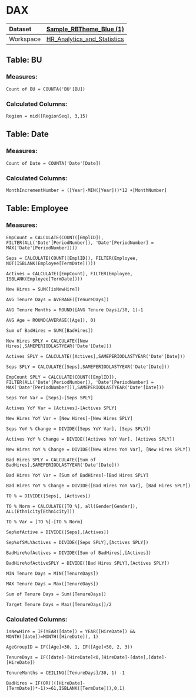 



# DAX

|Dataset|[Sample_RBTheme_Blue (1)](./../Sample_RBTheme_Blue-(1).md)|
| :--- | :--- |
|Workspace|[HR_Analytics_and_Statistics](../../Workspaces/HR_Analytics_and_Statistics.md)|

## Table: BU

### Measures:


```dax
Count of BU = COUNTA('BU'[BU])
```


### Calculated Columns:


```dax
Region = mid([RegionSeq], 3,15)
```


## Table: Date

### Measures:


```dax
Count of Date = COUNTA('Date'[Date])
```


### Calculated Columns:


```dax
MonthIncrementNumber = ([Year]-MIN([Year]))*12 +[MonthNumber]
```


## Table: Employee

### Measures:


```dax
EmpCount = CALCULATE(COUNT([EmplID]), FILTER(ALL('Date'[PeriodNumber]), 'Date'[PeriodNumber] = MAX('Date'[PeriodNumber])))
```



```dax
Seps = CALCULATE(COUNT([EmplID]), FILTER(Employee, NOT(ISBLANK(Employee[TermDate]))))
```



```dax
Actives = CALCULATE([EmpCount], FILTER(Employee, ISBLANK(Employee[TermDate])))
```



```dax
New Hires = SUM([isNewHire])
```



```dax
AVG Tenure Days = AVERAGE([TenureDays])
```



```dax
AVG Tenure Months = ROUND([AVG Tenure Days]/30, 1)-1
```



```dax
AVG Age = ROUND(AVERAGE([Age]), 0)
```



```dax
Sum of BadHires = SUM([BadHires])
```



```dax
New Hires SPLY = CALCULATE([New Hires],SAMEPERIODLASTYEAR('Date'[Date]))
```



```dax
Actives SPLY = CALCULATE([Actives],SAMEPERIODLASTYEAR('Date'[Date]))
```



```dax
Seps SPLY = CALCULATE([Seps],SAMEPERIODLASTYEAR('Date'[Date]))
```



```dax
EmpCount SPLY = CALCULATE(COUNT([EmplID]), FILTER(ALL('Date'[PeriodNumber]), 'Date'[PeriodNumber] = MAX('Date'[PeriodNumber])),SAMEPERIODLASTYEAR('Date'[Date]))
```



```dax
Seps YoY Var = [Seps]-[Seps SPLY]
```



```dax
Actives YoY Var = [Actives]-[Actives SPLY]
```



```dax
New Hires YoY Var = [New Hires]-[New Hires SPLY]
```



```dax
Seps YoY % Change = DIVIDE([Seps YoY Var], [Seps SPLY])
```



```dax
Actives YoY % Change = DIVIDE([Actives YoY Var], [Actives SPLY])
```



```dax
New Hires YoY % Change = DIVIDE([New Hires YoY Var], [New Hires SPLY])
```



```dax
Bad Hires SPLY = CALCULATE([Sum of BadHires],SAMEPERIODLASTYEAR('Date'[Date]))
```



```dax
Bad Hires YoY Var = [Sum of BadHires]-[Bad Hires SPLY]
```



```dax
Bad Hires YoY % Change = DIVIDE([Bad Hires YoY Var], [Bad Hires SPLY])
```



```dax
TO % = DIVIDE([Seps], [Actives])
```



```dax
TO % Norm = CALCULATE([TO %], all(Gender[Gender]), ALL(Ethnicity[Ethnicity]))
```



```dax
TO % Var = [TO %]-[TO % Norm]
```



```dax
Sep%ofActive = DIVIDE([Seps],[Actives])
```



```dax
Sep%ofSMLYActives = DIVIDE([Seps SPLY],[Actives SPLY])
```



```dax
BadHire%ofActives = DIVIDE([Sum of BadHires],[Actives])
```



```dax
BadHire%ofActiveSPLY = DIVIDE([Bad Hires SPLY],[Actives SPLY])
```



```dax
MIN Tenure Days = MIN([TenureDays])
```



```dax
MAX Tenure Days = Max([TenureDays])
```



```dax
Sum of Tenure Days = Sum([TenureDays])
```



```dax
Target Tenure Days = Max([TenureDays])/2
```


### Calculated Columns:


```dax
isNewHire = IF(YEAR([date]) = YEAR([HireDate]) && MONTH([date])=MONTH([HireDate]), 1)
```



```dax
AgeGroupID = IF([Age]<30, 1, IF([Age]<50, 2, 3))
```



```dax
TenureDays = IF([date]-[HireDate]<0,[HireDate]-[date],[date]-[HireDate])
```



```dax
TenureMonths = CEILING([TenureDays]/30, 1) -1
```



```dax
BadHires = IF(OR((([HireDate]-[TermDate])*-1)>=61,ISBLANK([TermDate])),0,1)
```

